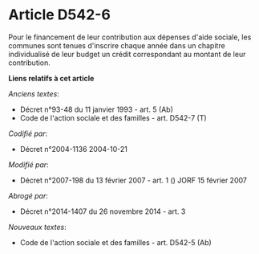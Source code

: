 # Article D542-6

Pour le financement de leur contribution aux dépenses d'aide sociale, les communes sont tenues d'inscrire chaque année dans
un chapitre individualisé de leur budget un crédit correspondant au montant de leur contribution.

**Liens relatifs à cet article**

_Anciens textes_:

  - Décret n°93-48 du 11 janvier 1993 - art. 5 (Ab)
  - Code de l'action sociale et des familles - art. D542-7 (T)

_Codifié par_:

  - Décret n°2004-1136 2004-10-21

_Modifié par_:

  - Décret n°2007-198 du 13 février 2007 - art. 1 () JORF 15 février 2007

_Abrogé par_:

  - Décret n°2014-1407 du 26 novembre 2014 - art. 3

_Nouveaux textes_:

  - Code de l'action sociale et des familles - art. D542-5 (Ab)
